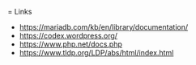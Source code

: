 = Links
- https://mariadb.com/kb/en/library/documentation/
- https://codex.wordpress.org/
- https://www.php.net/docs.php
- https://www.tldp.org/LDP/abs/html/index.html
